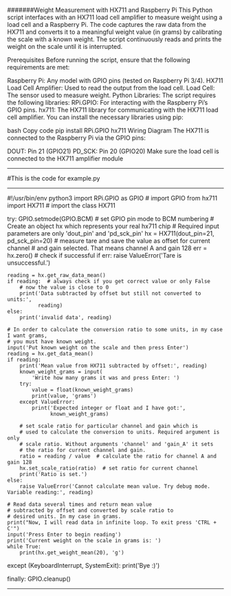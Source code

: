 #######Weight Measurement with HX711 and Raspberry Pi
This Python script interfaces with an HX711 load cell amplifier to measure weight using a load cell and a Raspberry Pi. The code captures the raw data from the HX711 and converts it to a meaningful weight value (in grams) by calibrating the scale with a known weight. The script continuously reads and prints the weight on the scale until it is interrupted.

Prerequisites
Before running the script, ensure that the following requirements are met:

Raspberry Pi: Any model with GPIO pins (tested on Raspberry Pi 3/4).
HX711 Load Cell Amplifier: Used to read the output from the load cell.
Load Cell: The sensor used to measure weight.
Python Libraries: The script requires the following libraries:
RPi.GPIO: For interacting with the Raspberry Pi’s GPIO pins.
hx711: The HX711 library for communicating with the HX711 load cell amplifier.
You can install the necessary libraries using pip:

bash
Copy code
pip install RPi.GPIO hx711
Wiring Diagram
The HX711 is connected to the Raspberry Pi via the GPIO pins:

DOUT: Pin 21 (GPIO21)
PD_SCK: Pin 20 (GPIO20)
Make sure the load cell is connected to the HX711 amplifier module 

***********************************************************************
#This is the code for example.py

************************************************************************************************************************

#!/usr/bin/env python3
import RPi.GPIO as GPIO  # import GPIO
from hx711 import HX711  # import the class HX711

try:
    GPIO.setmode(GPIO.BCM)  # set GPIO pin mode to BCM numbering
    # Create an object hx which represents your real hx711 chip
    # Required input parameters are only 'dout_pin' and 'pd_sck_pin'
    hx = HX711(dout_pin=21, pd_sck_pin=20)
    # measure tare and save the value as offset for current channel
    # and gain selected. That means channel A and gain 128
    err = hx.zero()
    # check if successful
    if err:
        raise ValueError('Tare is unsuccessful.')

    reading = hx.get_raw_data_mean()
    if reading:  # always check if you get correct value or only False
        # now the value is close to 0
        print('Data subtracted by offset but still not converted to units:',
              reading)
    else:
        print('invalid data', reading)

    # In order to calculate the conversion ratio to some units, in my case I want grams,
    # you must have known weight.
    input('Put known weight on the scale and then press Enter')
    reading = hx.get_data_mean()
    if reading:
        print('Mean value from HX711 subtracted by offset:', reading)
        known_weight_grams = input(
            'Write how many grams it was and press Enter: ')
        try:
            value = float(known_weight_grams)
            print(value, 'grams')
        except ValueError:
            print('Expected integer or float and I have got:',
                  known_weight_grams)

        # set scale ratio for particular channel and gain which is
        # used to calculate the conversion to units. Required argument is only
        # scale ratio. Without arguments 'channel' and 'gain_A' it sets
        # the ratio for current channel and gain.
        ratio = reading / value  # calculate the ratio for channel A and gain 128
        hx.set_scale_ratio(ratio)  # set ratio for current channel
        print('Ratio is set.')
    else:
        raise ValueError('Cannot calculate mean value. Try debug mode. Variable reading:', reading)

    # Read data several times and return mean value
    # subtracted by offset and converted by scale ratio to
    # desired units. In my case in grams.
    print("Now, I will read data in infinite loop. To exit press 'CTRL + C'")
    input('Press Enter to begin reading')
    print('Current weight on the scale in grams is: ')
    while True:
        print(hx.get_weight_mean(20), 'g')

except (KeyboardInterrupt, SystemExit):
    print('Bye :)')

finally:
    GPIO.cleanup()


************************************************************************************************


    


